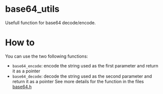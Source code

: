 # base64_utils
Usefull function for base64 decode/encode.

# How to

You can use the two following functions:
- `base64_encode`: encode the string used as the first parameter and return it as a pointer
-  `base64_decode`: decode the string used as the second parameter and return it as a pointer
See more details for the function in the files [base64.h](base64.h)
